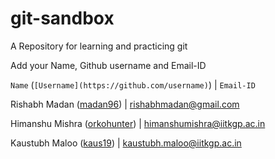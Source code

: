 # git-sandbox
A Repository for learning and practicing git

Add your Name, Github username and Email-ID

`Name` (`[Username](https://github.com/username)`) | `Email-ID`

Rishabh Madan ([madan96](https://github.com/madan96)) | rishabhmadan@gmail.com

Himanshu Mishra ([orkohunter](https://github.com/orkohunter)) | himanshumishra@iitkgp.ac.in

Kaustubh Maloo ([kaus19](https://github.com/kaus19)) |  kaustubh.maloo@iitkgp.ac.in

